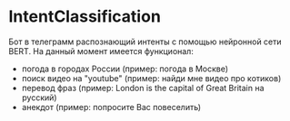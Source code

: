 # IntentClassification
Бот в телеграмм распознающий интенты с помощью нейронной сети BERT.
На данный момент имеется функционал:
- погода в городах России (пример: погода в Москве)
- поиск видео на "youtube" (пример: найди мне видео про котиков)
- перевод фраз (пример: London is the capital of Great Britain на русский)
- анекдот (пример: попросите Вас повеселить)
